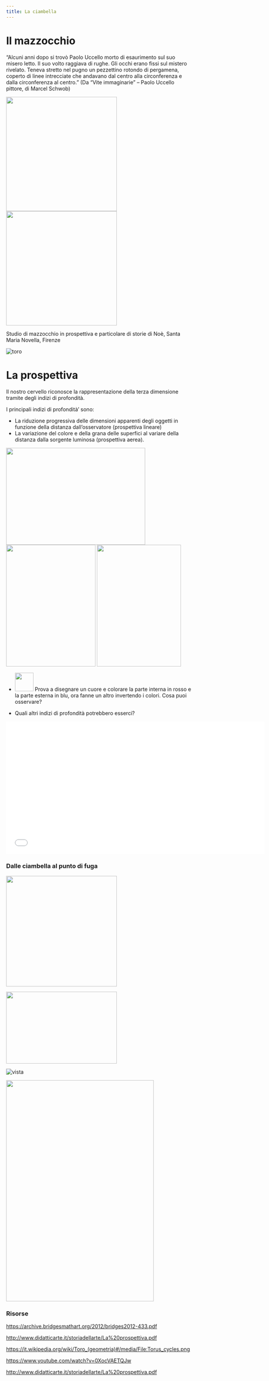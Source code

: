 ```yaml
---
title: La ciambella
---
```


# Il mazzocchio
“Alcuni anni dopo si trovò Paolo Uccello morto di esaurimento sul suo misero letto. Il suo volto raggiava di rughe. Gli occhi erano fissi sul mistero rivelato. Teneva stretto nel pugno un pezzettino rotondo di pergamena, coperto di linee intrecciate che andavano dal centro alla circonferenza e dalla circonferenza al centro.” (Da “Vite immaginarie” – Paolo Uccello pittore, di Marcel Schwob)

<img src="https://vestioevo.files.wordpress.com/2015/06/image15.jpg" 
width="300" height="310"> <img src="https://vestioevo.files.wordpress.com/2015/06/image16.jpg" 
width="300" height="310">    

Studio di mazzocchio in prospettiva e particolare di storie di Noè, Santa Maria Novella, Firenze

![toro]({{site.baseurl}}/img/paolo-uccello-prospettiva.png)

# La prospettiva

Il nostro cervello riconosce la rappresentazione della terza dimensione tramite degli indizi di profondità.

I principali indizi di profondità’ sono:
 
- La riduzione progressiva delle dimensioni apparenti degli oggetti in funzione della distanza dall’osservatore (prospettiva lineare)
- La variazione del colore e della grana delle superfici al variare della distanza dalla sorgente luminosa (prospettiva aerea).


<img src="http://www.vcostantini.eu/uploads/images/prospettiva/prospettiva%20binari.jpg" 
width="377" height="263"> 
<img src="https://upload.wikimedia.org/wikipedia/commons/thumb/2/2c/Summit_photo_Zugspitze.jpg/220px-Summit_photo_Zugspitze.jpg" 
width="242" height="330">  <img src="http://www.vcostantini.eu/uploads/images/linguaggio/seconda%20carte%20colorate%20paesaggio%20indicatori.jpg" width="228" height="330"> 


-  <img src="https://i.pinimg.com/originals/73/87/32/73873215017db5bdf4b20ef89a222cc4.jpg" width="50" height="50"> Prova a disegnare un cuore e colorare la parte interna in rosso e la parte esterna in blu, ora fanne un altro invertendo i colori. Cosa puoi osservare? 

- Quali altri indizi di profondità potrebbero esserci?

<iframe width="700" height="360" src="{{site.baseurl}}/modules/prospettiva.pdf" frameborder="0" allowfullscreen></iframe>


### **Dalle ciambella al punto di fuga**


<img src="{{site.baseurl}}/img/prospettivaok_10.jpeg" 
width="300" height="300">

<img src="https://upload.wikimedia.org/wikipedia/commons/thumb/6/63/Uccelo_host_burning.jpg/350px-Uccelo_host_burning.jpg" width="300" height="195"> 

![vista]({{site.baseurl}}/img/vista.jpg)

<img src="https://upload.wikimedia.org/wikipedia/commons/thumb/3/3c/Paolo_Uccello_044.jpg/1200px-Paolo_Uccello_044.jpg" width="400" height="600"> 


### Risorse

https://archive.bridgesmathart.org/2012/bridges2012-433.pdf

http://www.didatticarte.it/storiadellarte/La%20prospettiva.pdf

https://it.wikipedia.org/wiki/Toro_(geometria)#/media/File:Torus_cycles.png

https://www.youtube.com/watch?v=0XocVAETQJw

http://www.didatticarte.it/storiadellarte/La%20prospettiva.pdf


